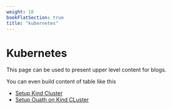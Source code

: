 ```yaml
---
weight: 10
bookFlatSection: true
title: "kubernetes"
---
```


# Kubernetes

This page can be used to present upper level content for blogs. 

You can even build content of table like this

- [Setup Kind Cluster](/docs/Kubernetes/kind-cluster)
- [Setup Ouath on Kind CLuster](/docs/Kubernetes/Setup )

